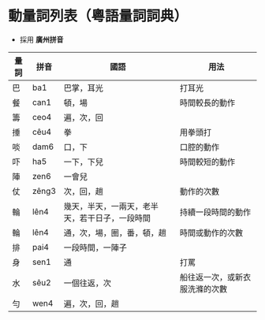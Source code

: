 # 動量詞列表（粵語量詞詞典）

* 採用 **廣州拼音**

量詞 | 拼音 | 國語 | 用法
--- | --- | --- | ---
巴 | ba1 | 巴掌，耳光 | 打耳光
餐 | can1 | 頓，場 | 時間較長的動作
籌 | ceo4 | 遍，次，回 | 
捶 | cêu4 | 拳 | 用拳頭打
啖 | dam6 | 口，下 | 口腔的動作
吓 | ha5 | 一下，下兒 | 時間較短的動作
陣 | zen6 | 一會兒 | 
仗 | zêng3 | 次，回，趟 | 動作的次數
輪 | lên4 | 幾天，半天，一兩天，老半天，若干日子，一段時間 | 持續一段時間的動作
輪 | lên4 | 通，次，場，圈，番，頓，趟 | 時間或動作的次數
排 | pai4 | 一段時間，一陣子 | 
身 | sen1 | 通 | 打罵
水 | sêu2 | 一個往返，次 | 船往返一次，或新衣服洗滌的次數
勻 | wen4 | 遍，次，回，趟 | 
